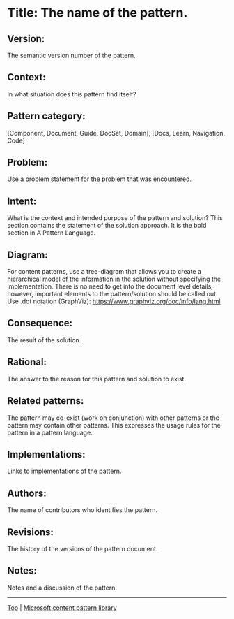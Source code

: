 # Title: The name of the pattern.

## Version:
The semantic version number of the pattern.

## Context:
In what situation does this pattern find itself?

## Pattern category:
[Component, Document, Guide, DocSet, Domain], [Docs, Learn, Navigation, Code]

## Problem:
Use a problem statement for the problem that was encountered.

## Intent:
What is the context and intended purpose of the pattern and solution? 
This section contains the statement of the solution approach. It is the 
bold section in A Pattern Language.

## Diagram: 
For content patterns, use a tree-diagram that allows you to create a 
hierarchical model of the information in the solution without specifying 
the implementation. There is no need to get into the document level details; 
however, important elements to the pattern/solution should be called out.
Use .dot notation (GraphViz): https://www.graphviz.org/doc/info/lang.html

## Consequence:
The result of the solution.

## Rational:
The answer to the reason for this pattern and solution to exist.

## Related patterns:
The pattern may co-exist (work on conjunction) with other patterns or 
the pattern may contain other patterns. This expresses the usage rules 
for the pattern in a pattern language.

## Implementations:
Links to implementations of the pattern.

## Authors:
The name of contributors who identifies the pattern.

## Revisions:
The history of the versions of the pattern document.

## Notes:
Notes and a discussion of the pattern.


<hr>

[Top](index.md) | [Microsoft content pattern library](https://review.docs.microsoft.com/en-us/help/patterns/?branch=patterns)
